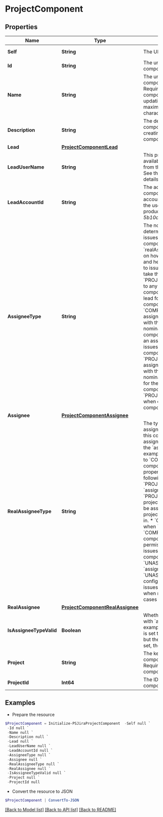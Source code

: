 # ProjectComponent
## Properties

Name | Type | Description | Notes
------------ | ------------- | ------------- | -------------
**Self** | **String** | The URL of the component. | [optional] [readonly] 
**Id** | **String** | The unique identifier for the component. | [optional] [readonly] 
**Name** | **String** | The unique name for the component in the project. Required when creating a component. Optional when updating a component. The maximum length is 255 characters. | [optional] 
**Description** | **String** | The description for the component. Optional when creating or updating a component. | [optional] 
**Lead** | [**ProjectComponentLead**](ProjectComponentLead.md) |  | [optional] 
**LeadUserName** | **String** | This property is no longer available and will be removed from the documentation soon. See the [deprecation notice](https://developer.atlassian.com/cloud/jira/platform/deprecation-notice-user-privacy-api-migration-guide/) for details. | [optional] 
**LeadAccountId** | **String** | The accountId of the component&#39;s lead user. The accountId uniquely identifies the user across all Atlassian products. For example, *5b10ac8d82e05b22cc7d4ef5*. | [optional] 
**AssigneeType** | **String** | The nominal user type used to determine the assignee for issues created with this component. See &#x60;realAssigneeType&#x60; for details on how the type of the user, and hence the user, assigned to issues is determined. Can take the following values:   *  &#x60;PROJECT_LEAD&#x60; the assignee to any issues created with this component is nominally the lead for the project the component is in.  *  &#x60;COMPONENT_LEAD&#x60; the assignee to any issues created with this component is nominally the lead for the component.  *  &#x60;UNASSIGNED&#x60; an assignee is not set for issues created with this component.  *  &#x60;PROJECT_DEFAULT&#x60; the assignee to any issues created with this component is nominally the default assignee for the project that the component is in.  Default value: &#x60;PROJECT_DEFAULT&#x60;.   Optional when creating or updating a component. | [optional] 
**Assignee** | [**ProjectComponentAssignee**](ProjectComponentAssignee.md) |  | [optional] 
**RealAssigneeType** | **String** | The type of the assignee that is assigned to issues created with this component, when an assignee cannot be set from the &#x60;assigneeType&#x60;. For example, &#x60;assigneeType&#x60; is set to &#x60;COMPONENT_LEAD&#x60; but no component lead is set. This property is set to one of the following values:   *  &#x60;PROJECT_LEAD&#x60; when &#x60;assigneeType&#x60; is &#x60;PROJECT_LEAD&#x60; and the project lead has permission to be assigned issues in the project that the component is in.  *  &#x60;COMPONENT_LEAD&#x60; when &#x60;assignee&#x60;Type is &#x60;COMPONENT_LEAD&#x60; and the component lead has permission to be assigned issues in the project that the component is in.  *  &#x60;UNASSIGNED&#x60; when &#x60;assigneeType&#x60; is &#x60;UNASSIGNED&#x60; and Jira is configured to allow unassigned issues.  *  &#x60;PROJECT_DEFAULT&#x60; when none of the preceding cases are true. | [optional] [readonly] 
**RealAssignee** | [**ProjectComponentRealAssignee**](ProjectComponentRealAssignee.md) |  | [optional] 
**IsAssigneeTypeValid** | **Boolean** | Whether a user is associated with &#x60;assigneeType&#x60;. For example, if the &#x60;assigneeType&#x60; is set to &#x60;COMPONENT_LEAD&#x60; but the component lead is not set, then &#x60;false&#x60; is returned. | [optional] [readonly] 
**Project** | **String** | The key of the project the component is assigned to. Required when creating a component. Can&#39;t be updated. | [optional] 
**ProjectId** | **Int64** | The ID of the project the component is assigned to. | [optional] [readonly] 

## Examples

- Prepare the resource
```powershell
$ProjectComponent = Initialize-PSJiraProjectComponent  -Self null `
 -Id null `
 -Name null `
 -Description null `
 -Lead null `
 -LeadUserName null `
 -LeadAccountId null `
 -AssigneeType null `
 -Assignee null `
 -RealAssigneeType null `
 -RealAssignee null `
 -IsAssigneeTypeValid null `
 -Project null `
 -ProjectId null
```

- Convert the resource to JSON
```powershell
$ProjectComponent | ConvertTo-JSON
```

[[Back to Model list]](../README.md#documentation-for-models) [[Back to API list]](../README.md#documentation-for-api-endpoints) [[Back to README]](../README.md)


